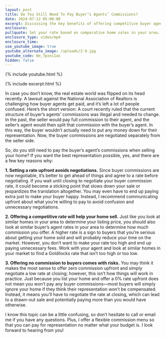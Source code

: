 ```yaml
---
layout: post
title: Do You Still Need To Pay Buyer’s Agents’ Commissions?
date: 2024-07-12 05:00:00
excerpt: Discussing the key benefits of offering competitive buyer agent rates.
enclosure:
pullquote: Set your rate based on comparative home sales in your area.
enclosure_type: video/mp4
enclosure_time:
use_youtube_image: true
youtube_alternate_image: /uploads/2-9.jpg
youtube_code: 6m_7pxniIas
hidden: false
---
```

{% include youtube.html %}

{% include excerpt.html %}

In case you don’t know, the real estate world was flipped on its head recently. A lawsuit against the National Association of Realtors is challenging how buyer agents get paid, and it’s left a lot of people confused. Here’s the short version: A court recently ruled that the current structure of buyer’s agents’ commissions was illegal and needed to change. In the past, the seller would pay full commission to their agent, and the seller’s agent would then split that commission with the buyer’s agent. In this way, the buyer wouldn’t actually need to put any money down for their representation. Now, the buyer commissions are negotiated separately from the seller side.

So, do you still need to pay the buyer’s agent’s commissions when selling your home? If you want the best representation possible, yes, and there are a few key reasons why:

**1\. Setting a rate upfront avoids negotiations.** Since buyer commissions are now negotiable, it’s better to get ahead of things and agree to a rate before negotiating. If you wait until closing to negotiate your buyer commission rate, it could become a sticking point that slows down your sale or jeopardizes the translation altogether. You may even have to end up paying extra just to make your buyer happy. Instead, I recommend communicating upfront about what you’re willing to pay to avoid confusion and unnecessary negotiations.

**2\. Offering a competitive rate will help your home sell.** Just like you look at similar homes in your area to determine your listing price, you should also look at similar buyer’s agent rates in your area to determine how much commission you offer. A higher rate is a sign to buyers that you’re serious about getting your home sold and will probably reduce your time on the market. However, you don’t want to make your rate too high and end up paying unnecessary fees. Work with your agent and look at similar homes in your market to find a Goldilocks rate that isn’t too high or too low.

**3\. Offering no commission to buyers comes with risks.** You may think it makes the most sense to offer zero commission upfront and simply negotiate a low rate at closing; however, this isn’t how things will work in practice. Just because you list your home and offer a 0% rate upfront does not mean you won’t pay any buyer commissions—most buyers will simply ignore your home if they think their representation won’t be compensated. Instead, it means you’ll have to negotiate the rate at closing, which can lead to a drawn-out sale and potentially paying more than you would have otherwise.

I know this topic can be a little confusing, so don’t hesitate to call or email me if you have any questions. Plus, I offer a flexible commission menu so that you can pay for representation no matter what your budget is. I look forward to hearing from you!